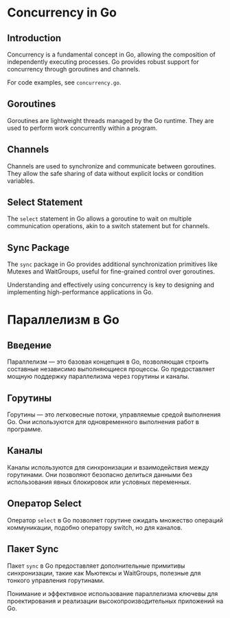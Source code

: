 # Concurrency in Go

## Introduction

Concurrency is a fundamental concept in Go, allowing the composition of independently executing processes. Go provides robust support for concurrency through goroutines and channels.

For code examples, see `concurrency.go`.

## Goroutines

Goroutines are lightweight threads managed by the Go runtime. They are used to perform work concurrently within a program.

## Channels

Channels are used to synchronize and communicate between goroutines. They allow the safe sharing of data without explicit locks or condition variables.

## Select Statement

The `select` statement in Go allows a goroutine to wait on multiple communication operations, akin to a switch statement but for channels.

## Sync Package

The `sync` package in Go provides additional synchronization primitives like Mutexes and WaitGroups, useful for fine-grained control over goroutines.

Understanding and effectively using concurrency is key to designing and implementing high-performance applications in Go.


# Параллелизм в Go

## Введение

Параллелизм — это базовая концепция в Go, позволяющая строить составные независимо выполняющиеся процессы. Go предоставляет мощную поддержку параллелизма через горутины и каналы.

## Горутины

Горутины — это легковесные потоки, управляемые средой выполнения Go. Они используются для одновременного выполнения работ в программе.

## Каналы

Каналы используются для синхронизации и взаимодействия между горутинами. Они позволяют безопасно делиться данными без использования явных блокировок или условных переменных.

## Оператор Select

Оператор `select` в Go позволяет горутине ожидать множество операций коммуникации, подобно оператору switch, но для каналов.

## Пакет Sync

Пакет `sync` в Go предоставляет дополнительные примитивы синхронизации, такие как Мьютексы и WaitGroups, полезные для тонкого управления горутинами.

Понимание и эффективное использование параллелизма ключевы для проектирования и реализации высокопроизводительных приложений на Go.

